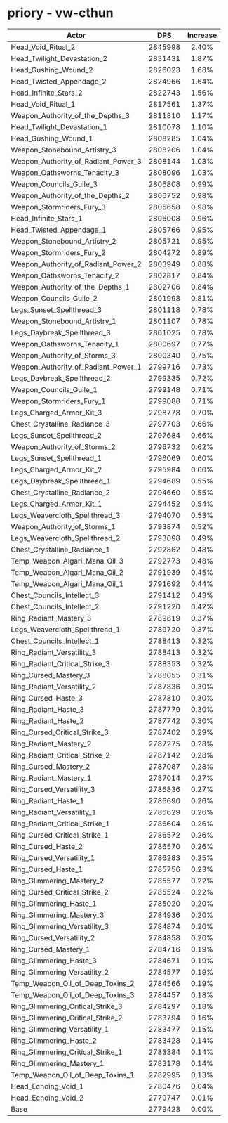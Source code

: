 # priory - vw-cthun
| Actor | DPS | Increase |
|---|:---:|:---:|
|Head_Void_Ritual_2|2845998|2.40%|
|Head_Twilight_Devastation_2|2831431|1.87%|
|Head_Gushing_Wound_2|2826023|1.68%|
|Head_Twisted_Appendage_2|2824966|1.64%|
|Head_Infinite_Stars_2|2822743|1.56%|
|Head_Void_Ritual_1|2817561|1.37%|
|Weapon_Authority_of_the_Depths_3|2811810|1.17%|
|Head_Twilight_Devastation_1|2810078|1.10%|
|Head_Gushing_Wound_1|2808285|1.04%|
|Weapon_Stonebound_Artistry_3|2808206|1.04%|
|Weapon_Authority_of_Radiant_Power_3|2808144|1.03%|
|Weapon_Oathsworns_Tenacity_3|2808096|1.03%|
|Weapon_Councils_Guile_3|2806808|0.99%|
|Weapon_Authority_of_the_Depths_2|2806752|0.98%|
|Weapon_Stormriders_Fury_3|2806658|0.98%|
|Head_Infinite_Stars_1|2806008|0.96%|
|Head_Twisted_Appendage_1|2805766|0.95%|
|Weapon_Stonebound_Artistry_2|2805721|0.95%|
|Weapon_Stormriders_Fury_2|2804272|0.89%|
|Weapon_Authority_of_Radiant_Power_2|2803949|0.88%|
|Weapon_Oathsworns_Tenacity_2|2802817|0.84%|
|Weapon_Authority_of_the_Depths_1|2802706|0.84%|
|Weapon_Councils_Guile_2|2801998|0.81%|
|Legs_Sunset_Spellthread_3|2801118|0.78%|
|Weapon_Stonebound_Artistry_1|2801107|0.78%|
|Legs_Daybreak_Spellthread_3|2801025|0.78%|
|Weapon_Oathsworns_Tenacity_1|2800697|0.77%|
|Weapon_Authority_of_Storms_3|2800340|0.75%|
|Weapon_Authority_of_Radiant_Power_1|2799716|0.73%|
|Legs_Daybreak_Spellthread_2|2799335|0.72%|
|Weapon_Councils_Guile_1|2799148|0.71%|
|Weapon_Stormriders_Fury_1|2799088|0.71%|
|Legs_Charged_Armor_Kit_3|2798778|0.70%|
|Chest_Crystalline_Radiance_3|2797703|0.66%|
|Legs_Sunset_Spellthread_2|2797684|0.66%|
|Weapon_Authority_of_Storms_2|2796732|0.62%|
|Legs_Sunset_Spellthread_1|2796069|0.60%|
|Legs_Charged_Armor_Kit_2|2795984|0.60%|
|Legs_Daybreak_Spellthread_1|2794689|0.55%|
|Chest_Crystalline_Radiance_2|2794660|0.55%|
|Legs_Charged_Armor_Kit_1|2794452|0.54%|
|Legs_Weavercloth_Spellthread_3|2794070|0.53%|
|Weapon_Authority_of_Storms_1|2793874|0.52%|
|Legs_Weavercloth_Spellthread_2|2793098|0.49%|
|Chest_Crystalline_Radiance_1|2792862|0.48%|
|Temp_Weapon_Algari_Mana_Oil_3|2792773|0.48%|
|Temp_Weapon_Algari_Mana_Oil_2|2791939|0.45%|
|Temp_Weapon_Algari_Mana_Oil_1|2791692|0.44%|
|Chest_Councils_Intellect_3|2791412|0.43%|
|Chest_Councils_Intellect_2|2791220|0.42%|
|Ring_Radiant_Mastery_3|2789819|0.37%|
|Legs_Weavercloth_Spellthread_1|2789720|0.37%|
|Chest_Councils_Intellect_1|2788413|0.32%|
|Ring_Radiant_Versatility_3|2788413|0.32%|
|Ring_Radiant_Critical_Strike_3|2788353|0.32%|
|Ring_Cursed_Mastery_3|2788055|0.31%|
|Ring_Radiant_Versatility_2|2787836|0.30%|
|Ring_Cursed_Haste_3|2787810|0.30%|
|Ring_Radiant_Haste_3|2787779|0.30%|
|Ring_Radiant_Haste_2|2787742|0.30%|
|Ring_Cursed_Critical_Strike_3|2787402|0.29%|
|Ring_Radiant_Mastery_2|2787275|0.28%|
|Ring_Radiant_Critical_Strike_2|2787142|0.28%|
|Ring_Cursed_Mastery_2|2787087|0.28%|
|Ring_Radiant_Mastery_1|2787014|0.27%|
|Ring_Cursed_Versatility_3|2786836|0.27%|
|Ring_Radiant_Haste_1|2786690|0.26%|
|Ring_Radiant_Versatility_1|2786629|0.26%|
|Ring_Radiant_Critical_Strike_1|2786604|0.26%|
|Ring_Cursed_Critical_Strike_1|2786572|0.26%|
|Ring_Cursed_Haste_2|2786570|0.26%|
|Ring_Cursed_Versatility_1|2786283|0.25%|
|Ring_Cursed_Haste_1|2785756|0.23%|
|Ring_Glimmering_Mastery_2|2785577|0.22%|
|Ring_Cursed_Critical_Strike_2|2785524|0.22%|
|Ring_Glimmering_Haste_1|2785020|0.20%|
|Ring_Glimmering_Mastery_3|2784936|0.20%|
|Ring_Glimmering_Versatility_3|2784874|0.20%|
|Ring_Cursed_Versatility_2|2784858|0.20%|
|Ring_Cursed_Mastery_1|2784716|0.19%|
|Ring_Glimmering_Haste_3|2784671|0.19%|
|Ring_Glimmering_Versatility_2|2784577|0.19%|
|Temp_Weapon_Oil_of_Deep_Toxins_2|2784566|0.19%|
|Temp_Weapon_Oil_of_Deep_Toxins_3|2784457|0.18%|
|Ring_Glimmering_Critical_Strike_3|2784297|0.18%|
|Ring_Glimmering_Critical_Strike_2|2783794|0.16%|
|Ring_Glimmering_Versatility_1|2783477|0.15%|
|Ring_Glimmering_Haste_2|2783428|0.14%|
|Ring_Glimmering_Critical_Strike_1|2783384|0.14%|
|Ring_Glimmering_Mastery_1|2783178|0.14%|
|Temp_Weapon_Oil_of_Deep_Toxins_1|2782995|0.13%|
|Head_Echoing_Void_1|2780476|0.04%|
|Head_Echoing_Void_2|2779747|0.01%|
|Base|2779423|0.00%|

